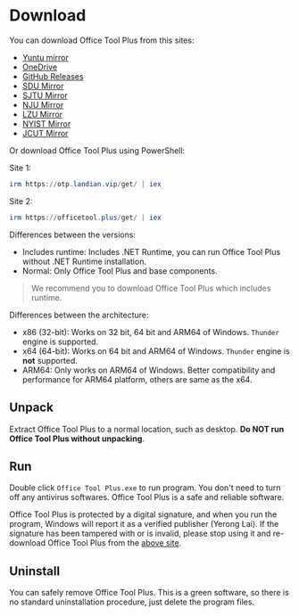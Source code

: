 # Download

You can download Office Tool Plus from this sites:

- [Yuntu mirror](https://www.officetool.plus/redirect/download.php?site=yuntu)
- [OneDrive](https://www.officetool.plus/redirect/download.php?site=onedrive)
- [GitHub Releases](https://www.officetool.plus/redirect/download.php?site=github)
- [SDU Mirror](https://www.officetool.plus/redirect/download.php?site=sdumirror)
- [SJTU Mirror](https://www.officetool.plus/redirect/download.php?site=sjtumirror)
- [NJU Mirror](https://www.officetool.plus/redirect/download.php?site=nju)
- [LZU Mirror](https://www.officetool.plus/redirect/download.php?site=lzu)
- [NYIST Mirror](https://www.officetool.plus/redirect/download.php?site=nyist)
- [JCUT Mirror](https://www.officetool.plus/redirect/download.php?site=jcut)

Or download Office Tool Plus using PowerShell:

Site 1:

```powershell
irm https://otp.landian.vip/get/ | iex
```

Site 2:

```powershell
irm https://officetool.plus/get/ | iex
```

Differences between the versions:

- Includes runtime: Includes .NET Runtime, you can run Office Tool Plus without .NET Runtime installation.
- Normal: Only Office Tool Plus and base components.

> We recommend you to download Office Tool Plus which includes runtime.

Differences between the architecture:

- x86 (32-bit): Works on 32 bit, 64 bit and ARM64 of Windows. `Thunder` engine is supported.
- x64 (64-bit): Works on 64 bit and ARM64 of Windows. `Thunder` engine is **not** supported.
- ARM64: Only works on ARM64 of Windows. Better compatibility and performance for ARM64 platform, others are same as the x64.

## Unpack

Extract Office Tool Plus to a normal location, such as desktop. **Do NOT run Office Tool Plus without unpacking**.

## Run

Double click `Office Tool Plus.exe` to run program. You don't need to turn off any antivirus softwares. Office Tool Plus is a safe and reliable software.

Office Tool Plus is protected by a digital signature, and when you run the program, Windows will report it as a verified publisher (Yerong Lai). If the signature has been tampered with or is invalid, please stop using it and re-download Office Tool Plus from the [above site](#download).

## Uninstall

You can safely remove Office Tool Plus. This is a green software, so there is no standard uninstallation procedure, just delete the program files.
